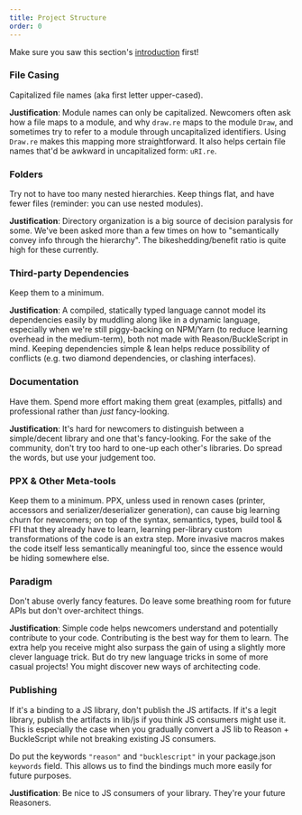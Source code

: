 ```yaml
---
title: Project Structure
order: 0
---
```


Make sure you saw this section's [introduction](/guide/meta) first!

### File Casing

Capitalized file names (aka first letter upper-cased).

**Justification**: Module names can only be capitalized. Newcomers often ask how a file maps to a module, and why `draw.re` maps to the module `Draw`, and sometimes try to refer to a module through uncapitalized identifiers. Using `Draw.re` makes this mapping more straightforward. It also helps certain file names that'd be awkward in uncapitalized form: `uRI.re`.

### Folders

Try not to have too many nested hierarchies. Keep things flat, and have fewer files (reminder: you can use nested modules).

**Justification**: Directory organization is a big source of decision paralysis for some. We've been asked more than a few times on how to "semantically convey info through the hierarchy". The bikeshedding/benefit ratio is quite high for these currently.

### Third-party Dependencies

Keep them to a minimum.

**Justification**: A compiled, statically typed language cannot model its dependencies easily by muddling along like in a dynamic language, especially when we're still piggy-backing on NPM/Yarn (to reduce learning overhead in the medium-term), both not made with Reason/BuckleScript in mind. Keeping dependencies simple & lean helps reduce possibility of conflicts (e.g. two diamond dependencies, or clashing interfaces).

### Documentation

Have them. Spend more effort making them great (examples, pitfalls) and professional rather than _just_ fancy-looking.

**Justification**: It's hard for newcomers to distinguish between a simple/decent library and one that's fancy-looking. For the sake of the community, don't try too hard to one-up each other's libraries. Do spread the words, but use your judgement too.

### PPX & Other Meta-tools

Keep them to a minimum. PPX, unless used in renown cases (printer, accessors and serializer/deserializer generation), can cause big learning churn for newcomers; on top of the syntax, semantics, types, build tool & FFI that they already have to learn, learning per-library custom transformations of the code is an extra step. More invasive macros makes the code itself less semantically meaningful too, since the essence would be hiding somewhere else.

### Paradigm

Don't abuse overly fancy features. Do leave some breathing room for future APIs but don't over-architect things.

**Justification**: Simple code helps newcomers understand and potentially contribute to your code. Contributing is the best way for them to learn. The extra help you receive might also surpass the gain of using a slightly more clever language trick. But do try new language tricks in some of more casual projects! You might discover new ways of architecting code.

### Publishing

If it's a binding to a JS library, don't publish the JS artifacts. If it's a legit library, publish the artifacts in lib/js if you think JS consumers might use it. This is especially the case when you gradually convert a JS lib to Reason + BuckleScript while not breaking existing JS consumers.

Do put the keywords `"reason"` and `"bucklescript"` in your package.json `keywords` field. This allows us to find the bindings much more easily for future purposes.

**Justification**: Be nice to JS consumers of your library. They're your future Reasoners.
